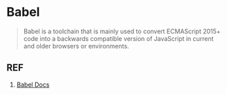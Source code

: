 # Babel

> Babel is a toolchain that is mainly used to convert ECMAScript 2015+ code into a backwards compatible version of JavaScript in current and older browsers or environments.

## REF

1. [Babel Docs][1]

[1]: https://babeljs.io/docs/en/ "Babel Docs"
